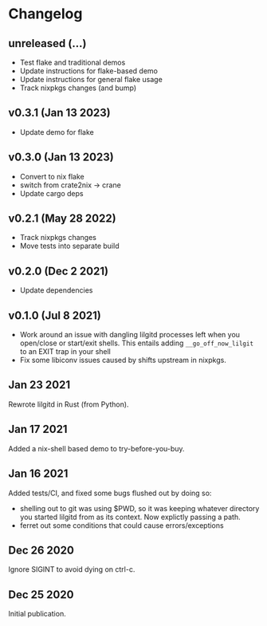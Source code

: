 # Changelog

## unreleased (...)
- Test flake and traditional demos
- Update instructions for flake-based demo
- Update instructions for general flake usage
- Track nixpkgs changes (and bump)

## v0.3.1 (Jan 13 2023)
- Update demo for flake

## v0.3.0 (Jan 13 2023)
- Convert to nix flake
- switch from crate2nix -> crane
- Update cargo deps

## v0.2.1 (May 28 2022)
- Track nixpkgs changes
- Move tests into separate build

## v0.2.0 (Dec 2 2021)
- Update dependencies

## v0.1.0 (Jul 8 2021)
- Work around an issue with dangling lilgitd processes left
  when you open/close or start/exit shells. This entails
  adding `__go_off_now_lilgit` to an EXIT trap in your shell
- Fix some libiconv issues caused by shifts upstream in nixpkgs.

## Jan 23 2021
Rewrote lilgitd in Rust (from Python).

## Jan 17 2021
Added a nix-shell based demo to try-before-you-buy.

## Jan 16 2021
Added tests/CI, and fixed some bugs flushed out by doing so:
- shelling out to git was using $PWD, so it was keeping whatever
  directory you started lilgitd from as its context. Now explictly
  passing a path.
- ferret out some conditions that could cause errors/exceptions

## Dec 26 2020
Ignore SIGINT to avoid dying on ctrl-c.

## Dec 25 2020
Initial publication.
